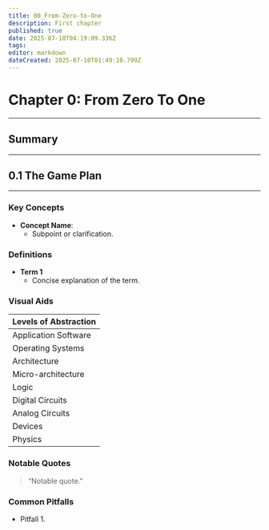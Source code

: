 ```yaml
---
title: 00_From-Zero-to-One
description: First chapter
published: true
date: 2025-07-10T04:19:09.336Z
tags: 
editor: markdown
dateCreated: 2025-07-10T01:49:10.799Z
---
```


# Chapter 0: From Zero To One
---
## Summary
---
> 
## 0.1 The Game Plan
---
### Key Concepts
- **Concept Name**:
  - Subpoint or clarification.
### Definitions
- **Term 1**
  - Concise explanation of the term.
### Visual Aids
| Levels of Abstraction |
| - |
| Application Software |
| Operating Systems |
| Architecture |
| Micro-architecture |
| Logic |
| Digital Circuits |
| Analog Circuits |
| Devices |
| Physics |
### Notable Quotes
> “Notable quote."
### Common Pitfalls
- Pitfall 1.